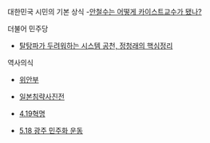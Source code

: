 대한민국 시민의 기본  상식 
-[안철수는 어떻게 카이스트교수가 됐나?](http://www.allinkorea.net/sub_read.html?uid=26201) 


더불어 민주당 
- [탈탕파가 두려워하는 시스템 공천, 정청래의 핵심정리](http://yunatalktalk.blogspot.kr/2016/01/blog-post_4.html)

역사의식
- [위안부](http://www.hermuseum.go.kr/)

- [일본침략사진전](http://sf.koreaportal.com/ad_img/event_201411.html)

- [4.19혁명](https://ko.wikipedia.org/wiki/4%C2%B719_%ED%98%81%EB%AA%85)

- [5.18 광주 민주화 운동](https://ko.wikipedia.org/wiki/5%C2%B718_%EA%B4%91%EC%A3%BC_%EB%AF%BC%EC%A3%BC%ED%99%94_%EC%9A%B4%EB%8F%99)

